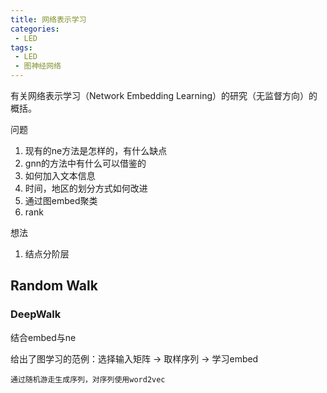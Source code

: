 ```yaml
---
title: 网络表示学习
categories:
 - LED
tags:
 - LED
 - 图神经网络
---
```


有关网络表示学习（Network Embedding Learning）的研究（无监督方向）的概括。

<!--more-->

<!--more-->

问题

1. 现有的ne方法是怎样的，有什么缺点
2. gnn的方法中有什么可以借鉴的
3. 如何加入文本信息
4. 时间，地区的划分方式如何改进
5. 通过图embed聚类
6. rank

想法

1. 结点分阶层



## Random Walk

### DeepWalk

结合embed与ne

给出了图学习的范例：选择输入矩阵 -> 取样序列 -> 学习embed

```
通过随机游走生成序列，对序列使用word2vec
```
